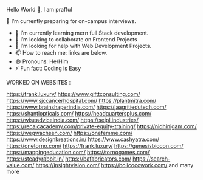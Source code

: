 Hello World 👋, I am prafful

🔭 I’m currently preparing for on-campus interviews.
- 🌱 I’m currently learning mern full Stack development.
- 💞️ I’m looking to collaborate on Frontend Projects
- 🤔 I’m looking for help with Web Development Projects.
- 📫 How to reach me: links are below.
- 😄 Pronouns: He/Him
- ⚡ Fun fact: Coding is Easy

WORKED ON WEBSITES :

https://frank.luxury/
https://www.gifttconsulting.com/
https://www.sjccancerhospital.com/
https://plantmitra.com/
https://www.brainshaperindia.com/
https://jaagritiedutech.com/
https://shantiopticals.com/
https://headquartersplus.com/
https://wiseadviceindia.com/
https://seipl.industries/
https://recalcacademy.com/private-equity-training/
https://nidhinigam.com/
https://wegwachsen.com/
https://onefemme.com/
https://www.designkreations.in/
https://www.cashyatra.com/
https://onetorno.com/
https://frank.luxury/
https://genesisbiocon.com/
https://mappingeducation.com/
https://tornogames.com/
https://steadyrabbit.in/
https://bafabricators.com/
https://search-value.com/
https://insightvision.com/
https://bollcocowork.com/
and many more


<!---
Prafful-Negi/Prafful-Negi is a ✨ special ✨ repository because its `README.md` (this file) appears on your GitHub profile.
You can click the Preview link to take a look at your changes.
--->
